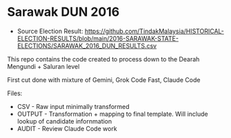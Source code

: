 # Sarawak DUN 2016

- Source Election Result: https://github.com/TindakMalaysia/HISTORICAL-ELECTION-RESULTS/blob/main/2016-SARAWAK-STATE-ELECTIONS/SARAWAK_2016_DUN_RESULTS.csv

This repo contains the code created to process down to the Dearah Mengundi + Saluran level

First cut done with mixture of Gemini, Grok Code Fast, Claude Code

Files:

- CSV - Raw input minimally transformed
- OUTPUT - Transformation + mapping to final template.  Will include lookup of candidate infornmation
- AUDIT - Review Claude Code work
